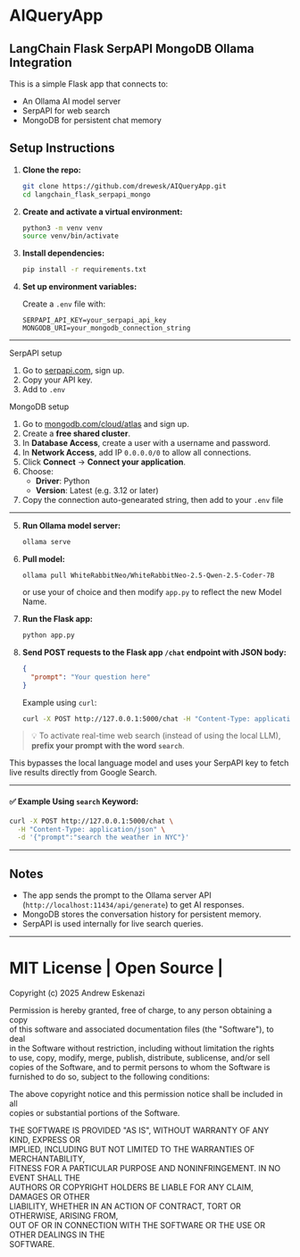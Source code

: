 # AIQueryApp

## LangChain Flask SerpAPI MongoDB Ollama Integration

This is a simple Flask app that connects to:

- An Ollama AI model server
- SerpAPI for web search
- MongoDB for persistent chat memory

## Setup Instructions

1. **Clone the repo:**

   ```bash
   git clone https://github.com/drewesk/AIQueryApp.git
   cd langchain_flask_serpapi_mongo
   ```

2. **Create and activate a virtual environment:**

   ```bash
   python3 -m venv venv
   source venv/bin/activate
   ```

3. **Install dependencies:**

   ```bash
   pip install -r requirements.txt
   ```

4. **Set up environment variables:**

   Create a `.env` file with:

   ```
   SERPAPI_API_KEY=your_serpapi_api_key
   MONGODB_URI=your_mongodb_connection_string
   ```
_____

SerpAPI setup

1. Go to [serpapi.com](https://serpapi.com/), sign up.
2. Copy your API key.
3. Add to `.env`

MongoDB setup

1. Go to [mongodb.com/cloud/atlas](https://www.mongodb.com/cloud/atlas) and sign up.
2. Create a **free shared cluster**.
3. In **Database Access**, create a user with a username and password.
4. In **Network Access**, add IP `0.0.0.0/0` to allow all connections.
5. Click **Connect** → **Connect your application**.
6. Choose:
   - **Driver**: Python
   - **Version**: Latest (e.g. 3.12 or later)
7. Copy the connection auto-genearated string, then add to your `.env` file

____

5. **Run Ollama model server:**

   ```bash
   ollama serve
   ```

6. **Pull model:**

   `ollama pull WhiteRabbitNeo/WhiteRabbitNeo-2.5-Qwen-2.5-Coder-7B`

   or use your <modelname> of choice and then modify `app.py` to reflect the new Model Name.

7. **Run the Flask app:**

    ```bash
    python app.py
    ```

8. **Send POST requests to the Flask app `/chat` endpoint with JSON body:**

    ```json
    {
      "prompt": "Your question here"
    }
    ```

    Example using `curl`:

    ```bash
    curl -X POST http://127.0.0.1:5000/chat -H "Content-Type: application/json" -d '{"prompt":"What is the weather in NYC?"}'
    ```

> 💡 To activate real-time web search (instead of using the local LLM), **prefix your prompt with the word `search`**.

This bypasses the local language model and uses your SerpAPI key to fetch live results directly from Google Search.

---

#### ✅ Example Using `search` Keyword:

```bash
curl -X POST http://127.0.0.1:5000/chat \
  -H "Content-Type: application/json" \
  -d '{"prompt":"search the weather in NYC"}'
  ```

---

## Notes

- The app sends the prompt to the Ollama server API (`http://localhost:11434/api/generate`) to get AI responses.
- MongoDB stores the conversation history for persistent memory.
- SerpAPI is used internally for live search queries.

---

# MIT License | Open Source |

Copyright (c) 2025 Andrew Eskenazi

Permission is hereby granted, free of charge, to any person obtaining a copy  
of this software and associated documentation files (the "Software"), to deal  
in the Software without restriction, including without limitation the rights  
to use, copy, modify, merge, publish, distribute, sublicense, and/or sell  
copies of the Software, and to permit persons to whom the Software is  
furnished to do so, subject to the following conditions:

The above copyright notice and this permission notice shall be included in all  
copies or substantial portions of the Software.

THE SOFTWARE IS PROVIDED "AS IS", WITHOUT WARRANTY OF ANY KIND, EXPRESS OR  
IMPLIED, INCLUDING BUT NOT LIMITED TO THE WARRANTIES OF MERCHANTABILITY,  
FITNESS FOR A PARTICULAR PURPOSE AND NONINFRINGEMENT. IN NO EVENT SHALL THE  
AUTHORS OR COPYRIGHT HOLDERS BE LIABLE FOR ANY CLAIM, DAMAGES OR OTHER  
LIABILITY, WHETHER IN AN ACTION OF CONTRACT, TORT OR OTHERWISE, ARISING FROM,  
OUT OF OR IN CONNECTION WITH THE SOFTWARE OR THE USE OR OTHER DEALINGS IN THE  
SOFTWARE.
